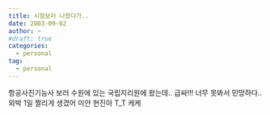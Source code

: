 ```yaml
---
title: 시험보러 나왔다가..
date: 2003-09-02
author: ~
#draft: true
categories:
  - personal
tag:
  - personal
---
```




항공사진기능사 보러 수원에 있는
국립지리원에 왔는데..
급싸!!!
너무 못봐서 민망하다..
외박 1일 짤리게 생겼어
미얀 현진아
T_T
케케


 






